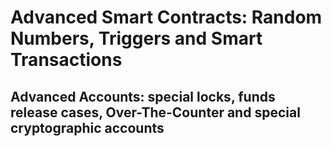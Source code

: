 # Advanced Smart Contracts: Random Numbers, Triggers and Smart Transactions

## Advanced Accounts: special locks, funds release cases, Over-The-Counter and special cryptographic accounts
